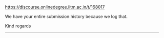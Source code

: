 https://discourse.onlinedegree.iitm.ac.in/t/168017

We have your entire submission history because we log that.</p>
<p>Kind regards</p><hr>

</body></html>